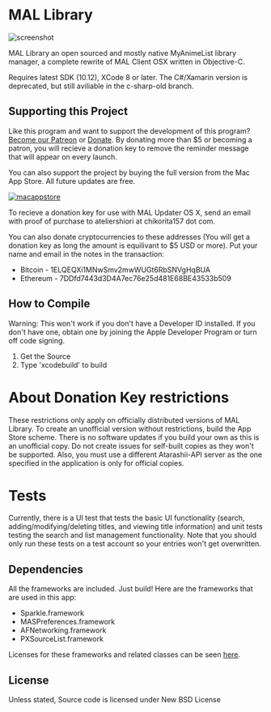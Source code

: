 # MAL Library
![screenshot](https://malupdaterosx.ateliershiori.moe/assets/mallibrary.png)

MAL Library an open sourced and mostly native MyAnimeList library manager, a complete rewrite of MAL Client OSX written in Objective-C.

Requires latest SDK (10.12), XCode 8 or later. The C#/Xamarin version is deprecated, but still aviliable in the c-sharp-old branch.

## Supporting this Project

Like this program and want to support the development of this program? [Become our Patreon](http://www.patreon.com/ateliershiori) or [Donate](https://malupdaterosx.ateliershiori.moe/donate/). By donating more than $5 or becoming a patron, you will recieve a donation key to remove the reminder message that will appear on every launch.

You can also support the project by buying the full version from the Mac App Store. All future updates are free.


[![macappstore](https://malupdaterosx.ateliershiori.moe/assets/downloadmacappstore.png)](https://itunes.apple.com/us/app/mal-library/id1226620085?ls=1&mt=12)


To recieve a donation key for use with MAL Updater OS X, send an email with proof of purchase to ateliershiori at chikorita157 dot com.

You can also donate cryptocurrencies to these addresses (You will get a donation key as long the amount is equilivant to $5 USD or more). Put your name and email in the notes in the transaction:
* Bitcoin - 1ELQEQXi1MNwSmv2mwWUGt6RbSNVgHqBUA
* Ethereum - 7DDfd7443d3D4A7ec76e25d481E68BE43533b509

## How to Compile

Warning: This won't work if you don't have a Developer ID installed. If you don't have one, obtain one by joining the Apple Developer Program or turn off code signing.

1. Get the Source
2. Type 'xcodebuild' to build

# About Donation Key restrictions
These restrictions only apply on officially distributed versions of MAL Library. To create an unofficial version without restrictions, build the App Store scheme. There is no software updates if you build your own as this is an unofficial copy. Do not create issues for self-built copies as they won't be supported. Also, you must use a different Atarashii-API server as the one specified in the application is only for official copies.

# Tests
Currently, there is a UI test that tests the basic UI functionality (search, adding/modifying/deleting titles, and viewing title information) and unit tests testing the search and list management functionality. Note that you should only run these tests on a test account so your entries won't get overwritten.

## Dependencies
All the frameworks are included. Just build! Here are the frameworks that are used in this app:

* Sparkle.framework
* MASPreferences.framework
* AFNetworking.framework
* PXSourceList.framework

Licenses for these frameworks and related classes can be seen [here](https://github.com/Atelier-Shiori/mallibrary/wiki/Credits).

## License
Unless stated, Source code is licensed under New BSD License
